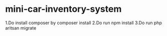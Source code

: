 # mini-car-inventory-system

1.Do install composer by composer install
2.Do run npm install
3.Do run php aritsan migrate 
